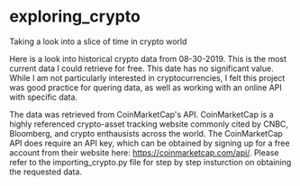 # exploring_crypto
Taking a look into a slice of time in crypto world 

Here is a look into historical crypto data from 08-30-2019. This is the most current data I could retrieve for free. This date has no significant value. While I am not particularly interested in cryptocurrencies, I felt this project was good practice for quering data, as well as working with an online API with specific data. 

The data was retrieved from CoinMarketCap's API. CoinMarketCap is a highly referenced crypto-asset tracking website commonly cited by CNBC, Bloomberg, and crypto enthausists across the world. The CoinMarketCap API does require an API key, which can be obtained by signing up for a free account from their website here: https://coinmarketcap.com/api/. Please refer to the importing_crypto.py file for step by step insturction on obtaining the requested data.
